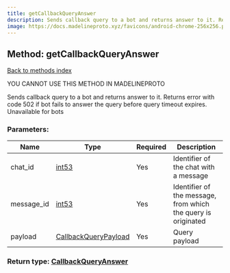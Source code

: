 ```yaml
---
title: getCallbackQueryAnswer
description: Sends callback query to a bot and returns answer to it. Returns error with code 502 if bot fails to answer the query before query timeout expires. Unavailable for bots
image: https://docs.madelineproto.xyz/favicons/android-chrome-256x256.png
---
```

## Method: getCallbackQueryAnswer  
[Back to methods index](index.md)


YOU CANNOT USE THIS METHOD IN MADELINEPROTO


Sends callback query to a bot and returns answer to it. Returns error with code 502 if bot fails to answer the query before query timeout expires. Unavailable for bots

### Parameters:

| Name     |    Type       | Required | Description |
|----------|---------------|----------|-------------|
|chat\_id|[int53](../types/int53.md) | Yes|Identifier of the chat with a message|
|message\_id|[int53](../types/int53.md) | Yes|Identifier of the message, from which the query is originated|
|payload|[CallbackQueryPayload](../types/CallbackQueryPayload.md) | Yes|Query payload|


### Return type: [CallbackQueryAnswer](../types/CallbackQueryAnswer.md)

